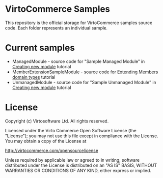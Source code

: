 # VirtoCommerce Samples
This repository is the official storage for VirtoCommerce samples source code. Each folder represents an individual sample.

# Current samples
* ManagedModule - source code for "Sample Managed Module" in <a href="https://virtocommerce.com/docs/vc2devguide/working-with-platform-manager/extending-functionality/creating-new-module" target="_blank">Creating new module</a> tutorial
* MemberExtensionSampleModule - source code for <a href="https://virtocommerce.com/docs/vc2devguide/extending-commerce/extending-members-domain-types" target="_blank">Extending Members domain types</a> tutorial
* UnmanagedModule - source code for "Sample Unmanaged Module" in <a href="https://virtocommerce.com/docs/vc2devguide/working-with-platform-manager/extending-functionality/creating-new-module" target="_blank">Creating new module</a> tutorial


# License
Copyright (c) Virtosoftware Ltd.  All rights reserved.

Licensed under the Virto Commerce Open Software License (the "License"); you
may not use this file except in compliance with the License. You may
obtain a copy of the License at

http://virtocommerce.com/opensourcelicense

Unless required by applicable law or agreed to in writing, software
distributed under the License is distributed on an "AS IS" BASIS,
WITHOUT WARRANTIES OR CONDITIONS OF ANY KIND, either express or
implied.
